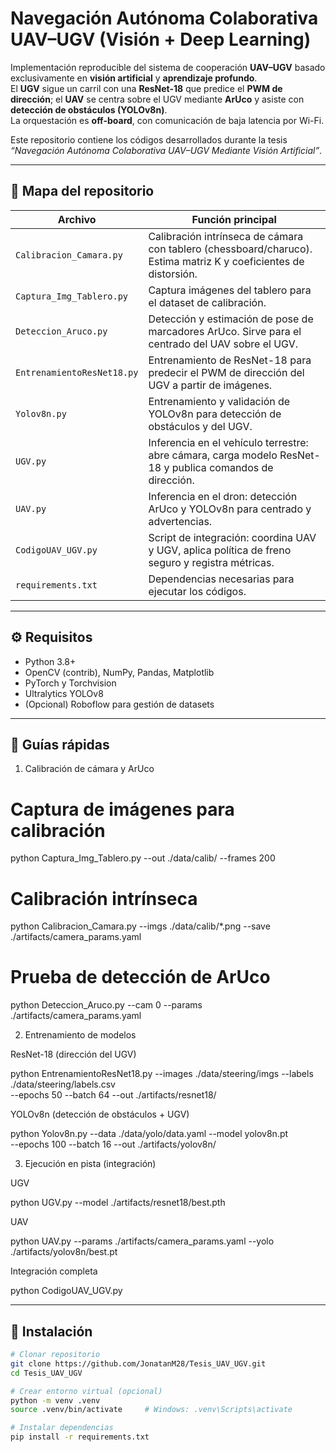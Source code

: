 # Navegación Autónoma Colaborativa UAV–UGV (Visión + Deep Learning)

Implementación reproducible del sistema de cooperación **UAV–UGV** basado exclusivamente en **visión artificial** y **aprendizaje profundo**.  
El **UGV** sigue un carril con una **ResNet-18** que predice el **PWM de dirección**; el **UAV** se centra sobre el UGV mediante **ArUco** y asiste con **detección de obstáculos (YOLOv8n)**.  
La orquestación es **off-board**, con comunicación de baja latencia por Wi-Fi.  

Este repositorio contiene los códigos desarrollados durante la tesis *“Navegación Autónoma Colaborativa UAV–UGV Mediante Visión Artificial”*.

---

## 📂 Mapa del repositorio

| Archivo | Función principal |
|---------|------------------|
| `Calibracion_Camara.py` | Calibración intrínseca de cámara con tablero (chessboard/charuco). Estima matriz K y coeficientes de distorsión. |
| `Captura_Img_Tablero.py` | Captura imágenes del tablero para el dataset de calibración. |
| `Deteccion_Aruco.py` | Detección y estimación de pose de marcadores ArUco. Sirve para el centrado del UAV sobre el UGV. |
| `EntrenamientoResNet18.py` | Entrenamiento de ResNet-18 para predecir el PWM de dirección del UGV a partir de imágenes. |
| `Yolov8n.py` | Entrenamiento y validación de YOLOv8n para detección de obstáculos y del UGV. |
| `UGV.py` | Inferencia en el vehículo terrestre: abre cámara, carga modelo ResNet-18 y publica comandos de dirección. |
| `UAV.py` | Inferencia en el dron: detección ArUco y YOLOv8n para centrado y advertencias. |
| `CodigoUAV_UGV.py` | Script de integración: coordina UAV y UGV, aplica política de freno seguro y registra métricas. |
| `requirements.txt` | Dependencias necesarias para ejecutar los códigos. |

---

## ⚙️ Requisitos

- Python 3.8+
- OpenCV (contrib), NumPy, Pandas, Matplotlib
- PyTorch y Torchvision
- Ultralytics YOLOv8
- (Opcional) Roboflow para gestión de datasets


---

## 🚀 Guías rápidas

1) Calibración de cámara y ArUco

# Captura de imágenes para calibración
python Captura_Img_Tablero.py --out ./data/calib/ --frames 200

# Calibración intrínseca
python Calibracion_Camara.py --imgs ./data/calib/*.png --save ./artifacts/camera_params.yaml

# Prueba de detección de ArUco
python Deteccion_Aruco.py --cam 0 --params ./artifacts/camera_params.yaml


2) Entrenamiento de modelos

ResNet-18 (dirección del UGV)

python EntrenamientoResNet18.py --images ./data/steering/imgs --labels ./data/steering/labels.csv \
--epochs 50 --batch 64 --out ./artifacts/resnet18/

YOLOv8n (detección de obstáculos + UGV)

python Yolov8n.py --data ./data/yolo/data.yaml --model yolov8n.pt \
--epochs 100 --batch 16 --out ./artifacts/yolov8n/

3) Ejecución en pista (integración)

UGV

python UGV.py --model ./artifacts/resnet18/best.pth


UAV

python UAV.py --params ./artifacts/camera_params.yaml --yolo ./artifacts/yolov8n/best.pt


Integración completa

python CodigoUAV_UGV.py

---

## 🚀 Instalación

```bash
# Clonar repositorio
git clone https://github.com/JonatanM28/Tesis_UAV_UGV.git
cd Tesis_UAV_UGV

# Crear entorno virtual (opcional)
python -m venv .venv
source .venv/bin/activate     # Windows: .venv\Scripts\activate

# Instalar dependencias
pip install -r requirements.txt




